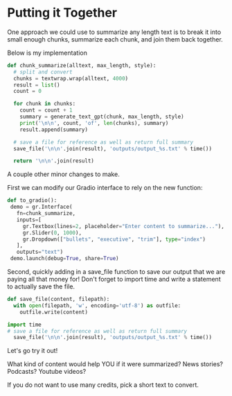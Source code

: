 # Putting it Together

One approach we could use to summarize any length text is to break it into small enough chunks, summarize each chunk, and join them back together.

Below is my implementation 
```python
def chunk_summarize(alltext, max_length, style):
  # split and convert
  chunks = textwrap.wrap(alltext, 4000)
  result = list()
  count = 0

  for chunk in chunks:
    count = count + 1
    summary = generate_text_gpt(chunk, max_length, style)
    print('\n\n', count, 'of', len(chunks), summary)
    result.append(summary)

  # save a file for reference as well as return full summary
  save_file('\n\n'.join(result), 'outputs/output_%s.txt' % time())

  return '\n\n'.join(result)
```

A couple other minor changes to make.

First we can modify our Gradio interface to rely on the new function:
 ```python
 def to_gradio():
  demo = gr.Interface(
    fn=chunk_summarize,
    inputs=[
      gr.Textbox(lines=2, placeholder="Enter content to summarize..."),
      gr.Slider(0, 1000),
      gr.Dropdown(["bullets", "executive", "trim"], type="index")
    ],
    outputs="text")
  demo.launch(debug=True, share=True)
  ``` 

Second, quickly adding in a save_file function to save our output that we are paying all that money for! Don't forget to import time and write a statement to actually save the file. 

```python
def save_file(content, filepath):
  with open(filepath, 'w', encoding='utf-8') as outfile:
    outfile.write(content)
```

```python
import time
# save a file for reference as well as return full summary
  save_file('\n\n'.join(result), 'outputs/output_%s.txt' % time())
```

Let's go try it out!

What kind of content would help YOU if it were summarized?
News stories? Podcasts? Youtube videos?

If you do not want to use many credits, pick a short text to convert. 